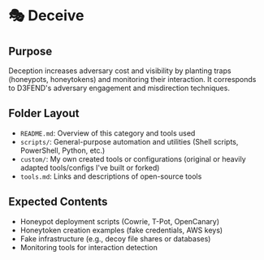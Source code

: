 # 🎭 Deceive

## Purpose

Deception increases adversary cost and visibility by planting traps (honeypots, honeytokens) and monitoring their interaction. It corresponds to D3FEND's adversary engagement and misdirection techniques.

## Folder Layout

- `README.md`: Overview of this category and tools used
- `scripts/`: General-purpose automation and utilities (Shell scripts, PowerShell, Python, etc.)
- `custom/`: My own created tools or configurations (original or heavily adapted tools/configs I've built or forked)
- `tools.md`: Links and descriptions of open-source tools

## Expected Contents

- Honeypot deployment scripts (Cowrie, T-Pot, OpenCanary)
- Honeytoken creation examples (fake credentials, AWS keys)
- Fake infrastructure (e.g., decoy file shares or databases)
- Monitoring tools for interaction detection
